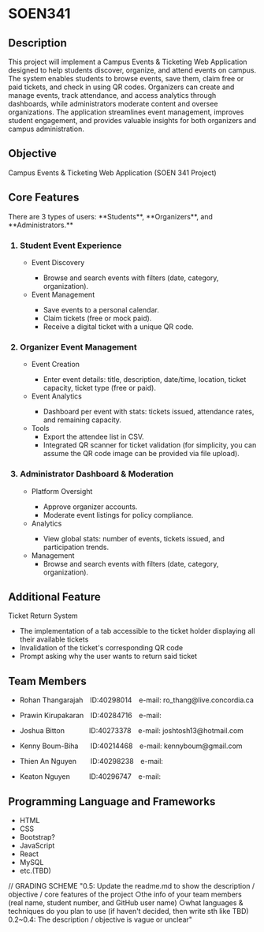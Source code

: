 <h1>SOEN341</h1> 
<h2>Description</h2>
This project will implement a Campus Events & Ticketing Web Application designed to help students discover, organize, and attend events on campus. The system enables students to browse events, save them, claim free or paid tickets, and check in using QR codes. Organizers can create and manage events, track attendance, and access analytics through dashboards, while administrators moderate content and oversee organizations. The application streamlines event management, improves student engagement, and provides valuable insights for both organizers and campus administration.


<h2>Objective</h2>
<p>Campus Events &amp; Ticketing Web Application (SOEN 341 Project)</p>
<h2>Core Features</h2>
There are 3 types of users: **Students**, **Organizers**, and **Administrators.**
<ol>
  <h3><li>Student Event Experience</h3>
    <ul>
      <li>Event Discovery</li>
        <ul>
          <li>Browse and search events with filters (date, category, organization).</li>
        </ul>  
      <li>Event Management</li>
         <ul>
          <li>Save events to a personal calendar.</li>
          <li>Claim tickets (free or mock paid).</li>
          <li> Receive a digital ticket with a unique QR code.</li>
        </ul> 
    </ul>
  </li>
  <h3><li>Organizer Event Management</h3>
    <ul>
      <li>Event Creation</li>
        <ul>
          <li>Enter event details: title, description, date/time, location, ticket capacity, ticket type (free or paid).</li>
        </ul>  
      <li>Event Analytics</li>
         <ul>
          <li>Dashboard per event with stats: tickets issued, attendance rates, and remaining capacity.</li>
        </ul>
      <li>Tools
         <ul>
           <li>Export the attendee list in CSV.</li>
           <li>Integrated QR scanner for ticket validation (for simplicity, you can assume the QR code image can be provided via file upload).</li>
        </ul>
      </li>
    </ul>
</li>
  <h3><li>Administrator Dashboard & Moderation</h3>
    <ul>
      <li>Platform Oversight</li>
        <ul>
          <li>Approve organizer accounts.</li>
          <li>Moderate event listings for policy compliance.</li>
        </ul>  
      <li>Analytics</li>
         <ul>
          <li>View global stats: number of events, tickets issued, and participation trends.</li>
        </ul> 
    </li>
    <li>Management
      <ul>
        <li>Browse and search events with filters (date, category, organization).</li>
      </ul>  
    </li>
  </ul>
</ol>

<h2>Additional Feature</h2>
<p>Ticket Return System</p>
<ul>
  <li>The implementation of a tab accessible to the ticket holder displaying all their available tickets</li>
  <li>Invalidation of the ticket's corresponding QR code</li>
  <li>Prompt asking why the user wants to return said ticket</li>
</ul>

<h2>Team Members</h2>
<ul>
<li><p>Rohan Thangarajah&emsp;ID:40298014&emsp;e-mail: ro_thang@live.concordia.ca</p></li>
<li><p>Prawin Kirupakaran&emsp;ID:40284716&emsp;e-mail:</p></li>
<li><p>Joshua Bitton&emsp;&emsp;&emsp;&nbsp;&nbsp;ID:40273378&emsp;e-mail: joshtosh13@hotmail.com</p></li>
<li><p>Kenny Boum-Biha&emsp;&ensp;&nbsp;ID:40214468&emsp;e-mail: kennyboum@gmail.com</p></li>
<li><p>Thien An Nguyen&emsp;&ensp;&nbsp;&nbsp;ID:40298238&emsp;e-mail:</p></li>
<li><p>Keaton Nguyen&emsp;&emsp;&ensp;&nbsp;ID:40296747&emsp;e-mail:</p></li>
</ul>

<h2>Programming Language and Frameworks</h2>
<ul>
<li>HTML</li>
<li>CSS</li>
<li>Bootstrap?</li>
<li>JavaScript</li>
<li>React</li>
<li>MySQL</li>
<li>etc.(TBD)</li>
</ul>

// GRADING SCHEME
"0.5: Update the readme.md to show the description / objective / core features of the project
       ○the info of your team members (real name, student number, and GitHub user name)
       ○what languages & techniques do you plan to use (if haven't decided, then write sth like TBD)
0.2~0.4: The description / objective is vague or unclear"
